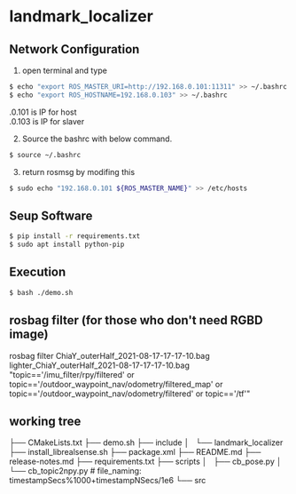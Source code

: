 # landmark_localizer

## Network Configuration
1. open terminal and type
```sh
$ echo "export ROS_MASTER_URI=http://192.168.0.101:11311" >> ~/.bashrc
$ echo "export ROS_HOSTNAME=192.168.0.103" >> ~/.bashrc
```
.0.101 is IP for host  
.0.103 is IP for slaver

2. Source the bashrc with below command.
```sh
$ source ~/.bashrc
```

3. return rosmsg by modifing this
```sh
$ sudo echo "192.168.0.101 ${ROS_MASTER_NAME}" >> /etc/hosts
```

## Seup Software
```sh
$ pip install -r requirements.txt
$ sudo apt install python-pip
```

## Execution
```sh
$ bash ./demo.sh
```

## rosbag filter (for those who don't need RGBD image)
rosbag filter ChiaY_outerHalf_2021-08-17-17-17-10.bag lighter_ChiaY_outerHalf_2021-08-17-17-17-10.bag "topic=='/imu_filter/rpy/filtered' or topic=='/outdoor_waypoint_nav/odometry/filtered_map' or topic=='/outdoor_waypoint_nav/odometry/filtered' or topic=='/tf'"


## working tree
├── CMakeLists.txt
├── demo.sh
├── include
│   └── landmark_localizer
├── install_librealsense.sh
├── package.xml
├── README.md
├── release-notes.md
├── requirements.txt
├── scripts
│   ├── cb_pose.py
│   └── cb_topic2npy.py # file_naming: timestampSecs%1000+timestampNSecs/1e6
└── src


